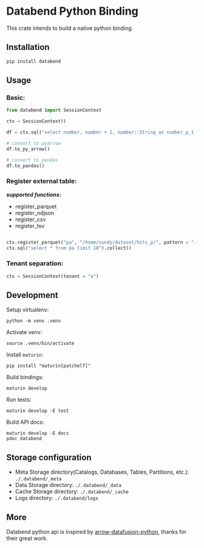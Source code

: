 # Databend Python Binding

This crate intends to build a native python binding.

## Installation

```bash
pip install databend
```

## Usage

### Basic:

```python
from databend import SessionContext

ctx = SessionContext()

df = ctx.sql("select number, number + 1, number::String as number_p_1 from numbers(8)")

# convert to pyarrow
df.to_py_arrow()

# convert to pandas
df.to_pandas()

```

### Register external table:

***supported functions:***
- register_parquet
- register_ndjson
- register_csv
- register_tsv

```python

ctx.register_parquet("pa", "/home/sundy/dataset/hits_p/", pattern = ".*.parquet")
ctx.sql("select * from pa limit 10").collect()
```


### Tenant separation:

```python
ctx = SessionContext(tenant = "a")
```


## Development

Setup virtualenv:

```shell
python -m venv .venv
```

Activate venv:

```shell
source .venv/bin/activate
````

Install `maturin`:

```shell
pip install "maturin[patchelf]"
```

Build bindings:

```shell
maturin develop
```

Run tests:

```shell
maturin develop -E test
```

Build API docs:

```shell
maturin develop -E docs
pdoc databend
```

## Storage configuration

- Meta Storage directory(Catalogs, Databases, Tables, Partitions, etc.): `./.databend/_meta`
- Data Storage directory: `./.databend/_data`
- Cache Storage directory: `./.databend/_cache`
- Logs directory: `./.databend/logs`

## More

Databend python api is inspired by [arrow-datafusion-python](https://github.com/apache/arrow-datafusion-python), thanks for their great work.